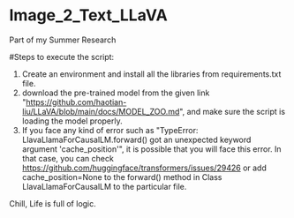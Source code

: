 # Image_2_Text_LLaVA
 Part of my Summer Research

 #Steps to execute the script:
 1. Create an environment and install all the libraries from requirements.txt file.
 2. download the pre-trained model from the given link "https://github.com/haotian-liu/LLaVA/blob/main/docs/MODEL_ZOO.md", and make sure the script is loading the model properly.
 3. If you face any kind of error such as "TypeError: LlavaLlamaForCausalLM.forward() got an unexpected keyword argument 'cache_position'", it is possible that you will face this error. In that case, you can check https://github.com/huggingface/transformers/issues/29426 or add cache_position=None to the forward() method in Class LlavaLlamaForCausalLM to the particular file.


Chill, Life is full of logic.